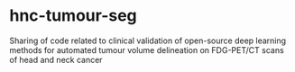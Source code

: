 # hnc-tumour-seg
Sharing of code related to clinical validation of open-source deep learning methods for automated tumour volume delineation on FDG-PET/CT scans of head and neck cancer
